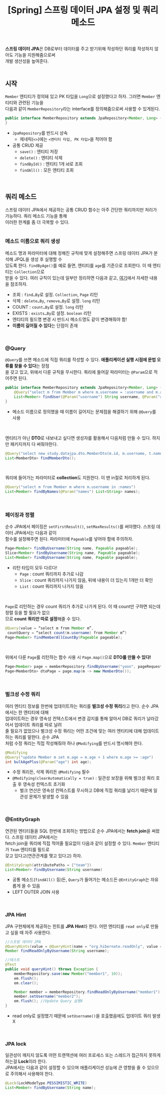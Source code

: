 ﻿---
toc: true
title:  "[Spring] 스프링 데이터 JPA 설정 및 쿼리 메소드"
last_modified_at:   2023-06-13
categories : Study
excerpt: ""
image: ""
sitemap :
  changefreq : weekly
  priority : 1.0
use_math: true
published: true
---

**스프링 데이터 JPA**은 DB로부터 데이터를 주고 받기위해 작성하던 쿼리를 작성하지 않아도 기능을 지원해줌으로써<br>
개발 생산성을 높여준다.<br>
<br>

## 시작
`Member` 엔티티가 정의돼 있고 PK 타입을 `Long`으로 설정했다고 하자. 그러면 `Member` 엔티티와 관련된 기능을<br>
다음과 같이 `MemberRepository`라는 interface를 정의해줌으로써 사용할 수 있게된다.<bR>
```java
public interface MemberRepository extends JpaRepository<Member, Long> {
}
```
- `JpaRepository`를 반드시 상속
  + 제네릭(`<>`)에는 `<엔티티 타입, PK 타입>`을 적어야 함
- 공통 CRUD 제공
  + `save()` : 엔티티 저장
  + `delete()` : 엔티티 삭제
  + `findById()` : 엔티티 1개 id로 조회
  + `findAll()` : 모든 엔티티 조회
<br>

## 쿼리 메소드
스프링 데이터 JPA에서 제공하는 공통 CRUD 함수는 아주 간단한 쿼리까지만 처리가 가능하다. 쿼리 메소드 기능을 통해<br>
이러한 한계를 좀 더 극복할 수 있다.<br>
<br>

### 메소드 이름으로 쿼리 생성
메소드 명과 파라미터에 대해 정해진 규칙에 맞게 설정해주면 스프링 데이터 JPA가 분석해 JPQL을 생성 후 실행할 수<br>
있도록 한다. `findByAge()`를 예로 들면, 엔티티를 `age`를 기준으로 조회한다. 이 때 엔티티는 `Collection`으로<br>
받을 수 있다. 여러 규칙이 있는데 일부만 정리하면 다음과 같고, [여기](https://docs.spring.io/spring-data/jpa/docs/current/reference/html/#repository-query-keywords)에서 자세한 내용을 참조하자.<br>
- 조회 : `find…By`로 설정. `Collection`, `Page` 리턴
- 삭제 : `delete…By`, `remove…By`로 설정. `long` 리턴
- COUNT : `count…By`로 설정. `long` 리턴
- EXISTS : `exists…By`로 설정. `boolean` 리턴
- 엔티티의 필드명 변경 시 반드시 메소드명도 같이 변경해줘야 함!
- **이름이 길어질 수 있다**는 단점이 존재
<br>

### @Query
`@Query`를 쓰면 메소드에 직접 쿼리를 작성할 수 있다. **애플리케이션 실행 시점에 문법 오류를 찾을 수 있다**는 장점<br>
을 갖고 있고, 위에서 다룬 규칙을 무시한다. 쿼리에 들어갈 파라미터는 `@Param`으로 적어주면 된다.<br>
```java
public interface MemberRepository extends JpaRepository<Member, Long> {
    @Query("select m from Member m where m.username = :username and m.age = :age")
    List<Member> findUser(@Param("username") String username, @Param("age") int age);
}
```
- 메소드 이름으로 정의했을 때 이름이 길어지는 문제점을 해결하기 위해 `@Query`를 사용
<br>

엔티티가 아닌 **DTO**로 내보내고 싶다면 생성자를 활용해서 다음처럼 만들 수 있다. 하지만 패키지까지 다 써줘야한다.<br>
```java
@Query("select new study.datajpa.dto.MemberDto(m.id, m.username, t.name) " + "from Member m join m.team t")
List<MemberDto> findMemberDto();
```
<br>

쿼리에 들어가는 파라미터로 **collection**도 지원한다. 이 땐 in절로 처리하게 된다.<br>
```java
@Query("select m from Member m where m.username in :names")
List<Member> findByNames(@Param("names") List<String> names);
```
<br>

### 페이징과 정렬
순수 JPA에서 페이징은 `setFirstResult()`, `setMaxResults()`를 써야했다. 스프링 데이터 JPA에서는 다음과 같이<br>
함수를 설정해주면 된다. 파라미터에 `Pageable`를 넣어야 함에 주의하자.<br>
```java
Page<Member> findByUsername(String name, Pageable pageable);
Slice<Member> findByUsername(String name, Pageable pageable);
List<Member> findByUsername(String name, Pageable pageable);
```
- 리턴 타입이 모두 다르다!
  + `Page` : count 쿼리까지 추가로 나감
  + `Slice` : count 쿼리까지 나가지 않음, 뒤에 내용이 더 있는지 1개만 더 확인
  + `List` : count 쿼리까지 나가지 않음
<br>

`Page`로 리턴하는 경우 count 쿼리가 추가로 나가게 된다. 이 때 count만 구하면 되는데 정렬 등을 할 필요가 없으<br>
므로 **count 쿼리만 따로 설정**해줄 수 있다.<br>
```java
@Query(value = “select m from Member m”,
 countQuery = “select count(m.username) from Member m”)
Page<Member> findMemberAllCountBy(Pageable pageable);
```
<br>

위에서 다룬 `Page`를 리턴하는 함수 사용 시 `Page.map()`으로 **DTO를 만들 수 있다!**<br>
```java
Page<Member> page = memberRepository.findByUsername("yoon", pageRequest);
Page<MemberDto> dtoPage = page.map(m -> new MemberDto());
```
<br>

### 벌크성 수정 쿼리
여러 엔티티 정보를 한번에 업데이트하는 쿼리를 **벌크성 수정 쿼리**라고 한다. 순수 JPA에서는 한 엔티티에 대해<br>
업데이트하는 경우 영속성 컨텍스트에서 변경 감지를 통해 알아서 DB로 쿼리가 날라갔어서 업데이트 쿼리를 따로 날려<br>
줄 필요가 없었으나 벌크성 수정 쿼리는 어떤 조건에 맞는 여러 엔티티에 대해 업데이트하는 쿼리를 말한다. 순수 JPA<br>
처럼 수정 쿼리는 직접 작성해줘야 하나 `@Modifying`를 반드시 명시해야 한다.<br>
```java
@Modifying
@Query("update Member m set m.age = m.age + 1 where m.age >= :age")
int bulkAgePlus(@Param("age") int age);
```
- 수정 쿼리든, 삭제 쿼리든 `@Modifying` 필수
- `@Modifying(clearAutomatically = true)` : 일관성 보장을 위해 벌크성 쿼리 호출 후 영속성 컨텍스트 초기화
  + 벌크 연산은 영속성 컨텍스트를 무시하고 DB에 직접 쿼리를 날리기 때문에 일관성 문제가 발생할 수 있음
<br>

### @EntityGraph
연관된 엔티티들을 SQL 한번에 조회하는 방법으로 순수 JPA에서는 **fetch join**을 써왔다. 스프링 데이터 JPA에서는<br>
fetch join을 쿼리에 직접 적어줄 필요없이 다음과 같이 설정할 수 있다. `Member` 엔티티가 `Team` 엔티티를 필드로<br>
갖고 있다고(연관관계를 맺고 있다고) 하자.<br>
```java
@EntityGraph(attributePaths = {"team"})
List<Member> findByUsername(String username)
```
- 공통 메소드(`findAll()` 등)든, `Query`가 들어가는 메소드든 `@EntityGraph`는 자유롭게 쓸 수 있음
- LEFT OUTER JOIN 사용
<br>

### JPA Hint
JPA 구현체에게 제공하는 힌트를 **JPA Hint**라 한다. 어떤 엔티티를 `read only`로 만들고 싶을 때 자주 사용한다.<br>
```java
//스프링 데이터 JPA
@QueryHints(value = @QueryHint(name = "org.hibernate.readOnly", value = "true"))
Member findReadOnlyByUsername(String username);

//테스트
@Test
public void queryHint() throws Exception {
    memberRepository.save(new Member("member1", 10));
    em.flush();
    em.clear();

    Member member = memberRepository.findReadOnlyByUsername("member1");
    member.setUsername("member2");
    em.flush(); //Update Query 실행X
}
```
- read only로 설정했기 때문에 `setUsername()`을 호출했음에도 업데이트 쿼리 발생X
<br>

### JPA lock
일관성이 깨지지 않도록 어떤 트랜잭션에 여러 프로세스 또는 스레드가 접근하지 못하게 하는걸 **Lock**이라 한다.<br>
JPA에서는 다음과 같이 설정할 수 있으며 애플리케이션 성능에 큰 영향을 줄 수 있으므로 주의해서 사용해야 한다.<br>
```java
@Lock(LockModeType.PESSIMISTIC_WRITE)
List<Member> findByUsername(String name);
```